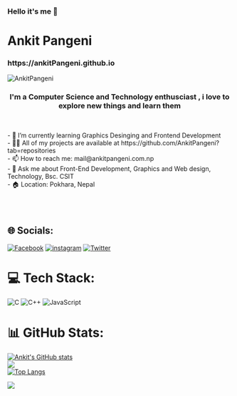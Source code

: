 ### Hello it's me 👋
<h1>Ankit Pangeni</h1>
<h3>https://ankitPangeni.github.io </h3>
<p align="left"> <img src="https://komarev.com/ghpvc/?username=AnkitPangeni&label=Profile%20views&color=0e75b6&style=flat" alt="AnkitPangeni" /> </p>


<h3 align="center"> I'm a Computer Science and Technology enthusciast , i love to explore new things and learn them </h3>
<br>
<p align="left">
- 🌱 I’m currently learning Graphics Desinging and Frontend Development <br>
- 👨‍💻 All of my projects are available at https://github.com/AnkitPangeni?tab=repositories<br>
- 📫 How to reach me: mail@ankitpangeni.com.np<br>
- 💬 Ask me about Front-End Development, Graphics and Web design, Technology, Bsc. CSIT<br>
- 🏠 Location: Pokhara, Nepal <br>
  </p>
<br>
<br>


  


## 🌐 Socials:
[![Facebook](https://img.shields.io/badge/Facebook-%231877F2.svg?logo=Facebook&logoColor=white)](https://facebook.com/ankitpangeni74) 
[![instagram](https://img.shields.io/badge/instagram-%231877F2.svg?logo=instagram&logoColor=crimson)](https://instagram.com/ankitpangeni74) 
[![Twitter](https://img.shields.io/badge/Twitter-%231877F2.svg?logo=twitter&logoColor=white)](https://twitter.com/ankitpangeni74)

# 💻 Tech Stack:
![C](https://img.shields.io/badge/c-%2300599C.svg?style=for-the-badge&logo=c&logoColor=white) ![C++](https://img.shields.io/badge/c++-%2300599C.svg?style=for-the-badge&logo=c%2B%2B&logoColor=white) ![JavaScript](https://img.shields.io/badge/javascript-%23323330.svg?style=for-the-badge&logo=javascript&logoColor=%23F7DF1E)
# 📊 GitHub Stats:
[![Ankit's GitHub stats](https://github-readme-stats.vercel.app/api?username=AnkitPangeni&show_icons=true&theme=dark#gh-dark-mode-only)](https://github.com/kushalsubedi/github-readme-stats)<br/>
![](https://github-readme-streak-stats.herokuapp.com/?user=AnkitPangeni&theme=dark&hide_border=false)<br/>
[![Top Langs](https://github-readme-stats.vercel.app/api/top-langs/?username=AnkitPangeni&layout=compact&theme=dark#gh-dark-mode-only)](https://github.com/AnkitPangeni/github-readme-stats)



![](https://activity-graph.herokuapp.com/graph?username=AnkitPangeni&custom_title=Ankit's%27s%20Contribution%20Graph&theme=react-dark)

